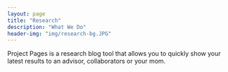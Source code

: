 ```yaml
---
layout: page
title: "Research"
description: "What We Do"
header-img: "img/research-bg.JPG"
---
```


Project Pages is a research blog tool that allows you to quickly show your latest results to an advisor, collaborators or your mom.
	
